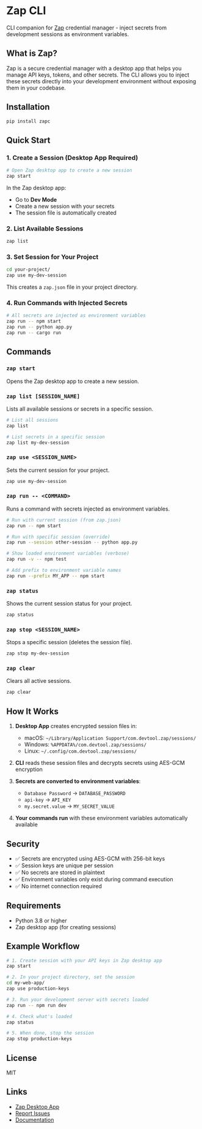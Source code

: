 # Zap CLI

CLI companion for [Zap](https://github.com/hunter-arton/zap) credential manager - inject secrets from development sessions as environment variables.

## What is Zap?

Zap is a secure credential manager with a desktop app that helps you manage API keys, tokens, and other secrets. The CLI allows you to inject these secrets directly into your development environment without exposing them in your codebase.

## Installation

```bash
pip install zapc
```

## Quick Start

### 1. Create a Session (Desktop App Required)

```bash
# Open Zap desktop app to create a new session
zap start
```

In the Zap desktop app:
- Go to **Dev Mode**
- Create a new session with your secrets
- The session file is automatically created

### 2. List Available Sessions

```bash
zap list
```

### 3. Set Session for Your Project

```bash
cd your-project/
zap use my-dev-session
```

This creates a `zap.json` file in your project directory.

### 4. Run Commands with Injected Secrets

```bash
# All secrets are injected as environment variables
zap run -- npm start
zap run -- python app.py
zap run -- cargo run
```

## Commands

### `zap start`
Opens the Zap desktop app to create a new session.

### `zap list [SESSION_NAME]`
Lists all available sessions or secrets in a specific session.

```bash
# List all sessions
zap list

# List secrets in a specific session
zap list my-dev-session
```

### `zap use <SESSION_NAME>`
Sets the current session for your project.

```bash
zap use my-dev-session
```

### `zap run -- <COMMAND>`
Runs a command with secrets injected as environment variables.

```bash
# Run with current session (from zap.json)
zap run -- npm start

# Run with specific session (override)
zap run --session other-session -- python app.py

# Show loaded environment variables (verbose)
zap run -v -- npm test

# Add prefix to environment variable names
zap run --prefix MY_APP -- npm start
```

### `zap status`
Shows the current session status for your project.

```bash
zap status
```

### `zap stop <SESSION_NAME>`
Stops a specific session (deletes the session file).

```bash
zap stop my-dev-session
```

### `zap clear`
Clears all active sessions.

```bash
zap clear
```

## How It Works

1. **Desktop App** creates encrypted session files in:
   - macOS: `~/Library/Application Support/com.devtool.zap/sessions/`
   - Windows: `%APPDATA%/com.devtool.zap/sessions/`
   - Linux: `~/.config/com.devtool.zap/sessions/`

2. **CLI** reads these session files and decrypts secrets using AES-GCM encryption

3. **Secrets are converted to environment variables**:
   - `Database Password` → `DATABASE_PASSWORD`
   - `api-key` → `API_KEY`
   - `my.secret.value` → `MY_SECRET_VALUE`

4. **Your commands run** with these environment variables automatically available

## Security

- ✅ Secrets are encrypted using AES-GCM with 256-bit keys
- ✅ Session keys are unique per session
- ✅ No secrets are stored in plaintext
- ✅ Environment variables only exist during command execution
- ✅ No internet connection required

## Requirements

- Python 3.8 or higher
- Zap desktop app (for creating sessions)

## Example Workflow

```bash
# 1. Create session with your API keys in Zap desktop app
zap start

# 2. In your project directory, set the session
cd my-web-app/
zap use production-keys

# 3. Run your development server with secrets loaded
zap run -- npm run dev

# 4. Check what's loaded
zap status

# 5. When done, stop the session
zap stop production-keys
```

## License

MIT

## Links

- [Zap Desktop App](https://github.com/hunter-arton/zap)
- [Report Issues](https://github.com/hunter-arton/zap/issues)
- [Documentation](https://github.com/hunter-arton/zap#readme)

